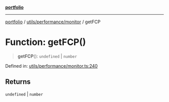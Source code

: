 [**portfolio**](../../../../README.md)

***

[portfolio](../../../../modules.md) / [utils/performance/monitor](../README.md) / getFCP

# Function: getFCP()

> **getFCP**(): `undefined` \| `number`

Defined in: [utils/performance/monitor.ts:240](https://github.com/tnorlund/Portfolio/blob/39c93805eecc9a3da570e5e2e4fb449fe564befe/portfolio/utils/performance/monitor.ts#L240)

## Returns

`undefined` \| `number`
